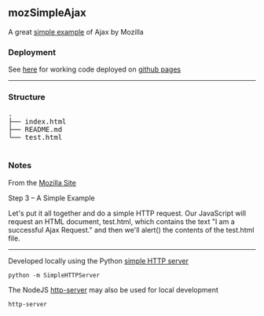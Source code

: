 
## mozSimpleAjax

A great [simple example](https://developer.mozilla.org/en-US/docs/AJAX/Getting_Started) of Ajax by Mozilla

### Deployment

See [here](http://tomgdow.github.io/mozSimpleAjax/) for working code deployed on [github pages](https://pages.github.com/) 

---
### Structure

<pre>
.
├── index.html
├── README.md
└── test.html

</pre>
### Notes
 From the [Mozilla Site](https://developer.mozilla.org/en-US/docs/AJAX/Getting_Started)

 Step 3 – A Simple Example

Let's put it all together and do a simple HTTP request. Our JavaScript will request an HTML document, test.html, which contains the text "I am a successful Ajax Request." and then we'll alert() the contents of the test.html file.

---

Developed locally using the Python [simple HTTP server](https://docs.python.org/2/library/simplehttpserver.html) 
 
    python -m SimpleHTTPServer

The NodeJS [http-server](https://www.npmjs.com/package/http-server)  may also be used for local development

    http-server
